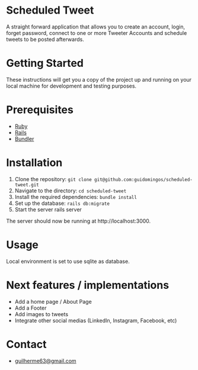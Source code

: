# Scheduled Tweet

A straight forward application that allows you to create an account, login, forget password, connect to one or more Tweeter Accounts and schedule tweets to be posted afterwards.

# Getting Started

These instructions will get you a copy of the project up and running on your local machine for development and testing purposes.

# Prerequisites
* [Ruby](https://www.ruby-lang.org/en/downloads/)
* [Rails](https://rubyonrails.org/)
* [Bundler](https://bundler.io/)

# Installation

1. Clone the repository: `git clone git@github.com:guidomingos/scheduled-tweet.git`
2. Navigate to the directory: `cd scheduled-tweet`
3. Install the required dependencies: `bundle install`
4. Set up the database: `rails db:migrate`
5. Start the server rails server

The server should now be running at http://localhost:3000.

# Usage

Local environment is set to use sqlite as database.

# Next features / implementations

* Add a home page / About Page
* Add a Footer
* Add images to tweets
* Integrate other social medias (LinkedIn, Instagram, Facebook, etc)

# Contact

* guilherme63@gmail.com 



